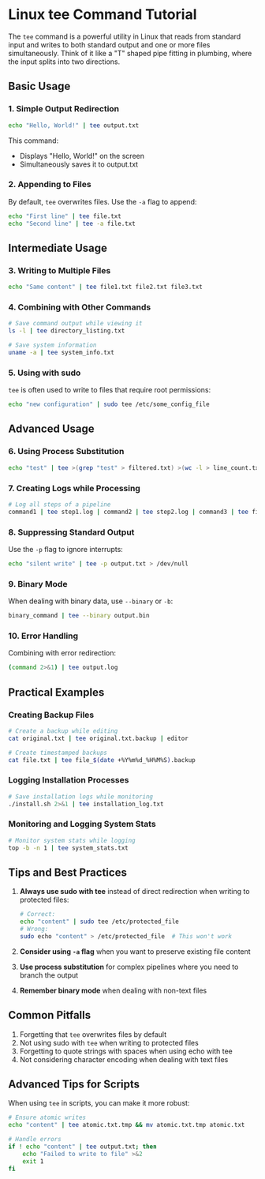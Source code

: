 # Linux tee Command Tutorial
The `tee` command is a powerful utility in Linux that reads from standard input and writes to both standard output and one or more files simultaneously. Think of it like a "T" shaped pipe fitting in plumbing, where the input splits into two directions.

## Basic Usage

### 1. Simple Output Redirection
```bash
echo "Hello, World!" | tee output.txt
```
This command:
- Displays "Hello, World!" on the screen
- Simultaneously saves it to output.txt

### 2. Appending to Files
By default, `tee` overwrites files. Use the `-a` flag to append:
```bash
echo "First line" | tee file.txt
echo "Second line" | tee -a file.txt
```

## Intermediate Usage

### 3. Writing to Multiple Files
```bash
echo "Same content" | tee file1.txt file2.txt file3.txt
```

### 4. Combining with Other Commands
```bash
# Save command output while viewing it
ls -l | tee directory_listing.txt

# Save system information
uname -a | tee system_info.txt
```

### 5. Using with sudo
`tee` is often used to write to files that require root permissions:
```bash
echo "new configuration" | sudo tee /etc/some_config_file
```

## Advanced Usage

### 6. Using Process Substitution
```bash
echo "test" | tee >(grep "test" > filtered.txt) >(wc -l > line_count.txt) > original.txt
```

### 7. Creating Logs while Processing
```bash
# Log all steps of a pipeline
command1 | tee step1.log | command2 | tee step2.log | command3 | tee final.log
```

### 8. Suppressing Standard Output
Use the `-p` flag to ignore interrupts:
```bash
echo "silent write" | tee -p output.txt > /dev/null
```

### 9. Binary Mode
When dealing with binary data, use `--binary` or `-b`:
```bash
binary_command | tee --binary output.bin
```

### 10. Error Handling
Combining with error redirection:
```bash
(command 2>&1) | tee output.log
```

## Practical Examples

### Creating Backup Files
```bash
# Create a backup while editing
cat original.txt | tee original.txt.backup | editor

# Create timestamped backups
cat file.txt | tee file_$(date +%Y%m%d_%H%M%S).backup
```

### Logging Installation Processes
```bash
# Save installation logs while monitoring
./install.sh 2>&1 | tee installation_log.txt
```

### Monitoring and Logging System Stats
```bash
# Monitor system stats while logging
top -b -n 1 | tee system_stats.txt
```

## Tips and Best Practices

1. **Always use sudo with tee** instead of direct redirection when writing to protected files:
   ```bash
   # Correct:
   echo "content" | sudo tee /etc/protected_file
   # Wrong:
   sudo echo "content" > /etc/protected_file  # This won't work
   ```

2. **Consider using `-a` flag** when you want to preserve existing file content

3. **Use process substitution** for complex pipelines where you need to branch the output

4. **Remember binary mode** when dealing with non-text files

## Common Pitfalls

1. Forgetting that `tee` overwrites files by default
2. Not using sudo with `tee` when writing to protected files
3. Forgetting to quote strings with spaces when using echo with tee
4. Not considering character encoding when dealing with text files

## Advanced Tips for Scripts

When using `tee` in scripts, you can make it more robust:

```bash
# Ensure atomic writes
echo "content" | tee atomic.txt.tmp && mv atomic.txt.tmp atomic.txt

# Handle errors
if ! echo "content" | tee output.txt; then
    echo "Failed to write to file" >&2
    exit 1
fi
```